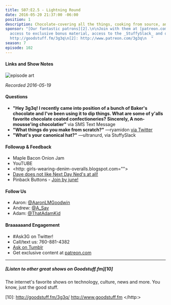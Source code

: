 ```yaml
---
title: S07:E2.5 - Lightning Round
date: 2016-05-20 21:37:00 -06:00
position: 1
description: Chocolate-covering all the things, cooking from source, and hat cannon.
sponsor: "[Our fantastic patrons][2].\n\nJoin with them at [patreon.com][2] to get
  access to exclusive bonus material, access to the _StuffySlack_ and other extras.\n\n[1]:
  http://goodstuff.fm/3g3q\n[2]: http://www.patreon.com/3g3q\n  "
season: 7
episode: 102
---
```



#### Links and Show Notes

![episode art][1]

_Recorded 2016-05-19_

#### Questions

* **"Hey 3g3q! I recently came into position of a bunch of Baker's chocolate and I've been using it to dip things. What are some of y'alls favorite chocolate coated confectioneries? Sincerely, A non-mousse'ing chocolatier"** via SMS Text Message
* **"What things do you make from scratch?"** —ryamidon [via Twitter][2]
* **"What's your canonical hat?"** —ultranurd, via StuffySlack

#### Followup & Feedback

* Maple Bacon Onion Jam
* YouTUBE
* <http: girls-wearing-denim-overalls.blogspot.com="">
* [Dave does not like Next Day Ned's at all!][3]
* Pinback Buttons - [Join by june!][4]

#### Follow Us

* Aaron: [@AaronLMGoodwin][5]
* Andrew: [@A_Sav][6]
* Adam: [@ThatAdamKid][7]

#### Braaaaaand Engagement

* #Ask3G on Twitter!
* Call/text us: 760-881-4382
* [Ask on Tumblr][8]
* Get exclusive content at [patreon.com][9]
* * *

#####  [Listen to other great shows on Goodstuff.fm][10]

The internet's favorite shows on technology, culture, news and more. You know, just the good stuff.

[1]: http://l.gdwn.co/1tmi.jpg
[2]: https://twitter.com/1541712684/status/730458741372379136
[3]: http://l.gdwn.co/10iU2.jpg
[4]: http://goodstuff.fm/3g3q/htto://patreon.com/3g3q
[5]: http://twitter.com/aaronlmgoodwin
[6]: http://twitter.com/a_sav
[7]: http://twitter.com/thatadamkid
[8]: http://3g3q.co/ask
[9]: http://www.patreon.com/3g3q
[10]: http://goodstuff.fm/3g3q/ http://www.goodstuff.fm
  </http:>